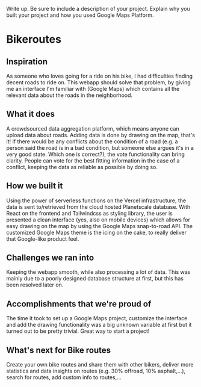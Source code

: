  Write up. Be sure to include a description of your project. Explain why you built your project and how you used Google Maps Platform.

# Bikeroutes

## Inspiration
As someone who loves going for a ride on his bike, I had difficulties finding decent roads to ride on. This webapp should solve that problem, by giving me an interface I'm familiar with (Google Maps) which contains all the relevant data about the roads in the neighborhood. 

## What it does
A crowdsourced data aggregation platform, which means anyone can upload data about roads. 
Adding data is done by drawing on the map, that's it! 
If there would be any conflicts about the condition of a road (e.g. a person said the road is in a bad condition, but someone else argues it's in a very good state. Which one is correct?), the vote functionality can bring clarity. People can vote for the best fitting information in the case of a conflict, keeping the data as reliable as possible by doing so. 

## How we built it
Using the power of serverless functions on the Vercel infrastructure, the data is sent to/retrieved from the cloud hosted Planetscale database. 
With React on the frontend and Tailwindcss as styling library, the user is presented a clean interface (yes, also on mobile devices) which allows for easy drawing on the map by using the Google Maps snap-to-road API. 
The customized Google Maps theme is the icing on the cake, to really deliver that Google-like product feel. 

## Challenges we ran into
Keeping the webapp smooth, while also processing a lot of data. This was mainly due to a poorly designed database structure at first, but this has been resolved later on. 

## Accomplishments that we're proud of
The time it took to set up a Google Maps project, customize the interface and add the drawing functionality was a big unknown variable at first but it turned out to be pretty trivial. Great way to start a project! 

## What's next for Bike routes
Create your own bike routes and share them with other bikers, deliver more statistics and data insights on routes (e.g. 30% offroad, 10% asphalt,...), search for routes, add custom info to routes,... 
